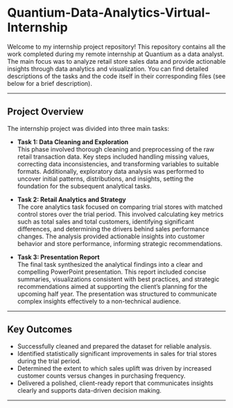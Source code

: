 # Quantium-Data-Analytics-Virtual-Internship

Welcome to my internship project repository! This repository contains all the work completed during my remote internship at Quantium as a data analyst. The main focus was to analyze retail store sales data and provide actionable insights through data analytics and visualization. You can find detailed descriptions of the tasks and the code itself in their corresponding files (see below for a brief description). 

---

## Project Overview

The internship project was divided into three main tasks:

- **Task 1: Data Cleaning and Exploration**  
  This phase involved thorough cleaning and preprocessing of the raw retail transaction data. Key steps included handling missing values, correcting data inconsistencies, and transforming variables to suitable formats. Additionally, exploratory data analysis was performed to uncover initial patterns, distributions, and insights, setting the foundation for the subsequent analytical tasks.

- **Task 2: Retail Analytics and Strategy**  
  The core analytics task focused on comparing trial stores with matched control stores over the trial period. This involved calculating key metrics such as total sales and total customers, identifying significant differences, and determining the drivers behind sales performance changes. The analysis provided actionable insights into customer behavior and store performance, informing strategic recommendations.

- **Task 3: Presentation Report**  
  The final task synthesized the analytical findings into a clear and compelling PowerPoint presentation. This report included concise summaries, visualizations consistent with best practices, and strategic recommendations aimed at supporting the client’s planning for the upcoming half year. The presentation was structured to communicate complex insights effectively to a non-technical audience.

---

## Key Outcomes

- Successfully cleaned and prepared the dataset for reliable analysis.  
- Identified statistically significant improvements in sales for trial stores during the trial period.  
- Determined the extent to which sales uplift was driven by increased customer counts versus changes in purchasing frequency.  
- Delivered a polished, client-ready report that communicates insights clearly and supports data-driven decision making.

---

